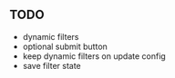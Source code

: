 ## TODO

- dynamic filters
- optional submit button
- keep dynamic filters on update config
- save filter state
